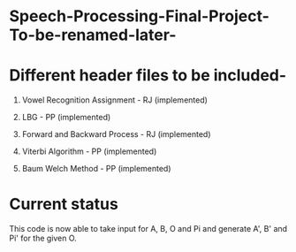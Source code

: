 # Speech-Processing-Final-Project-To-be-renamed-later-

# Different header files to be included-

1. Vowel Recognition Assignment - RJ (implemented)


2. LBG - PP (implemented)


3. Forward and Backward Process - RJ (implemented)


4. Viterbi Algorithm - PP (implemented)


5. Baum Welch Method - PP (implemented)

# Current status

This code is now able to take input for A, B, O and Pi and generate A', B' and Pi' for the given O.
